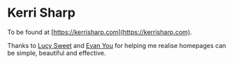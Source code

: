 # Kerri Sharp

To be found at [https://kerrisharp.com](https://kerrisharp.com).

Thanks to [Lucy Sweet](https://lucy.sh/) and [Evan You](https://evanyou.me/) for helping me realise homepages can be simple, beautiful and effective.
